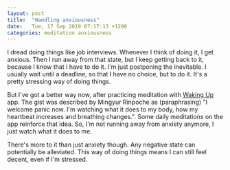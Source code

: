 ```yaml
---
layout: post
title:  "Handling anxiousness"
date:   Tue, 17 Sep 2019 07:17:13 +1200
categories: meditation anxiousness
---
```


I dread doing things like job interviews. Whenever I think of doing it, I get
anxious. Then I run away from that state, but I keep getting back to it, because
I know that I have to do it. I'm just postponing the inevitable. I usually wait
until a deadline, so that I have no choice, but to do it. It's a pretty
stressing way of doing things.

But I've got a better way now, after practicing meditation with [Waking
Up](https://wakingup.com) app. The gist was described by Mingyur Rinpoche as
(paraphrasing) "I welcome panic now. I'm watching what it does to my body, how
my heartbeat increases and breathing changes.". Some daily meditations on the
app reinforce that idea. So, I'm not running away from anxiety anymore, I just
watch what it does to me.

There's more to it than just anxiety though. Any negative state can potentially
be alleviated. This way of doing things means I can still feel decent, even if
I'm stressed.
